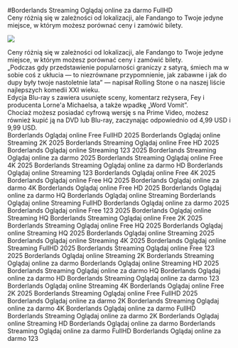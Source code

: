 #Borderlands Streaming Oglądaj online za darmo FullHD  
Ceny różnią się w zależności od lokalizacji, ale Fandango to Twoje jedyne miejsce, w którym możesz porównać ceny i zamówić bilety.  
  
[![](https://i.imgur.com/qSNzIqt.png)](https://movie.rssnews.media/nZhEKJnr.php)  
  
Ceny różnią się w zależności od lokalizacji, ale Fandango to Twoje jedyne miejsce, w którym możesz porównać ceny i zamówić bilety.  
„Podczas gdy przedstawienie popularności graniczy z satyrą, śmiech ma w sobie coś z ukłucia — to niezrównane przypomnienie, jak zabawne i jak do dupy były twoje nastoletnie lata” — napisał Rolling Stone o  na naszej liście najlepszych komedii XXI wieku.  
Edycja Blu-ray s zawiera usunięte sceny, komentarz reżysera, Fey i producenta Lorne'a Michaelsa, a także wpadkę „Word Vomit”.  
Chociaż możesz posiadać cyfrową wersję s na Prime Video, możesz również kupić ją na DVD lub Blu-ray, zaczynając odpowiednio od 4,99 USD i 9,99 USD.  
Borderlands Oglądaj online Free FullHD 2025
Borderlands Oglądaj online Streaming 2K 2025
Borderlands Streaming Oglądaj online Free HD 2025
Borderlands Oglądaj online Streaming 123 2025
Borderlands Streaming Oglądaj online za darmo 2025
Borderlands Streaming Oglądaj online Free 4K 2025
Borderlands Streaming Oglądaj online za darmo HD
Borderlands Oglądaj online Streaming 123
Borderlands Oglądaj online Free 4K 2025
Borderlands Oglądaj online Free HQ 2025
Borderlands Oglądaj online za darmo 4K
Borderlands Oglądaj online Free HD 2025
Borderlands Oglądaj online za darmo HQ
Borderlands Oglądaj online Streaming
Borderlands Oglądaj online Streaming FullHD
Borderlands Oglądaj online za darmo 2025
Borderlands Oglądaj online Free 123 2025
Borderlands Oglądaj online Streaming HQ
Borderlands Streaming Oglądaj online Free 2K 2025
Borderlands Streaming Oglądaj online Free HQ 2025
Borderlands Oglądaj online Streaming HQ 2025
Borderlands Oglądaj online Streaming 2025
Borderlands Oglądaj online Streaming 4K 2025
Borderlands Oglądaj online Streaming FullHD 2025
Borderlands Streaming Oglądaj online Free 123 2025
Borderlands Oglądaj online Streaming 2K
Borderlands Streaming Oglądaj online za darmo
Borderlands Oglądaj online Streaming HD 2025
Borderlands Streaming Oglądaj online za darmo HQ
Borderlands Oglądaj online za darmo HD
Borderlands Streaming Oglądaj online za darmo 123
Borderlands Oglądaj online Streaming 4K
Borderlands Oglądaj online Free 2K 2025
Borderlands Streaming Oglądaj online Free FullHD 2025
Borderlands Oglądaj online za darmo 2K
Borderlands Streaming Oglądaj online za darmo 4K
Borderlands Oglądaj online za darmo FullHD
Borderlands Streaming Oglądaj online za darmo 2K
Borderlands Oglądaj online Streaming HD
Borderlands Oglądaj online za darmo
Borderlands Streaming Oglądaj online za darmo FullHD
Borderlands Oglądaj online za darmo 123